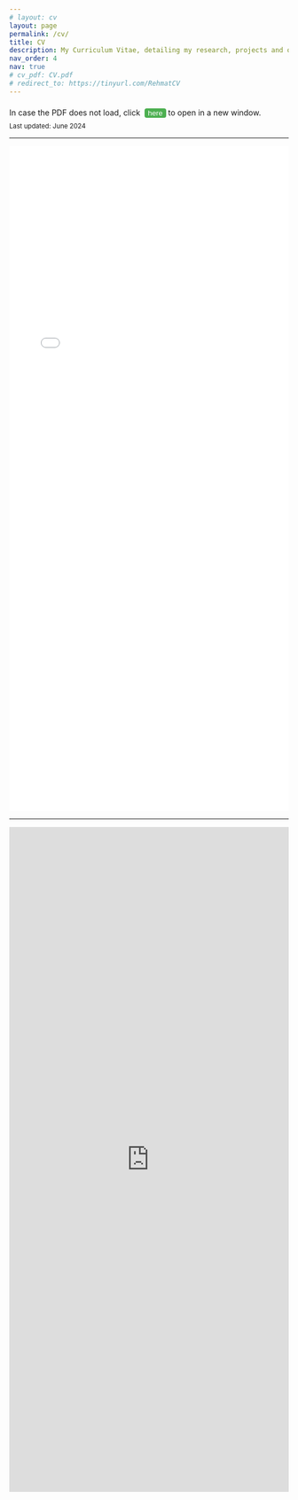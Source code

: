 ```yaml
---
# layout: cv
layout: page
permalink: /cv/
title: CV
description: My Curriculum Vitae, detailing my research, projects and other experiences.
nav_order: 4
nav: true
# cv_pdf: CV.pdf
# redirect_to: https://tinyurl.com/RehmatCV
---
```


<!-- https://drive.google.com/file/d/1n66AEPDVcZ9SJzgoBOQiw0sut9mPGPVR/view?usp=share_link -->
<div class="tba">
In case the PDF does not load, click &nbsp;<button onclick="window.open('https://tinyurl.com/RehmatCV')" class="greenbutton">here</button> to open in a new window.
</div>


<div class="tba"><small>Last updated: June 2024</small></div>
<hr>
<embed src="../assets/pdf/CV.pdf" width="100%" height="1200px" type="application/pdf">
<hr>

<embed src="https://drive.google.com/file/d/1n66AEPDVcZ9SJzgoBOQiw0sut9mPGPVR/view" width="100%" height="1200px" type="application/pdf">

<!-- <iframe
    src="https://drive.google.com/viewerng/viewer?embedded=true&url=https://drive.google.com/file/d/1n66AEPDVcZ9SJzgoBOQiw0sut9mPGPVR/view#toolbar=0&scrollbar=0"
    frameBorder="0"
    scrolling="auto"
    height="100%"
    width="100%"
></iframe> -->

<!-- <embed src="assets/pdf/CV.pdf" width="100%" height="100%" 
 type="application/pdf"> -->
 <!-- <object data="assets/pdf/CV.pdf" type="application/pdf" style="height: 800px; max-width: 56rem; width: 100%;" aria-label="Curriculum Vitae">
</object> -->

<!-- <embed src="https://drive.google.com/file/d/1n66AEPDVcZ9SJzgoBOQiw0sut9mPGPVR/view" width="500" height="1200"> -->

<style>
.greenbutton {
  background-color: #4CAF50;
  color: white;
  /* padding: 14px 20px; */
  margin: 8px 0;
  border: none;
  border-radius: 4px;
  cursor: pointer;
}

.greenbutton:hover {
  background-color: #45a049;
}
</style>